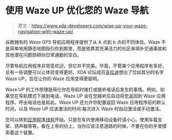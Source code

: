 # 使用 Waze UP 优化您的 Waze 导航

> 原文：<https://www.xda-developers.com/wise-up-your-waze-navigation-with-waze-up/>

谷歌拥有的 Waze GPS 导航应用程序提供了从 A 点到 b 点的不同体验。Waze 不是简单地用静态地图指引你到那里，而是依靠其充满活力的社区来填补交通事故和其他潜在问题妨碍你日常通勤的空白。

尽管导航应用程序非常受欢迎，但它并不完美。毕竟，不管某个应用程序有多好，总有一些调整可以让体验变得更好。XDA 论坛成员[吉拉迪](http://forum.xda-developers.com/member.php?u=5607355)想出了恰如其分的名字 Waze UP，旨在让你的 Waze 应用变得更聪明。

Waze UP 的工作原理是简化你在导航时拨打或接听电话后发生的事情。例如，如果您在导航模式下接到电话，Waze UP 会在您接听后自动将您返回到 Waze 应用程序。呼出电话也是如此。Waze UP 还允许你配置返回 Waze 应用程序前的默认时间，以及 Waze UP 应该激活的时间:每次进入 Waze 时自动激活或手动激活。

您可以转到[应用程序线程](http://forum.xda-developers.com/showthread.php?t=2676080)开始。只是在车内使用移动设备时请小心。使用车载支架、扬声器等等。看在上帝的份上，当你应该注意道路的时候，不要在你的手里摸索着这个装置。